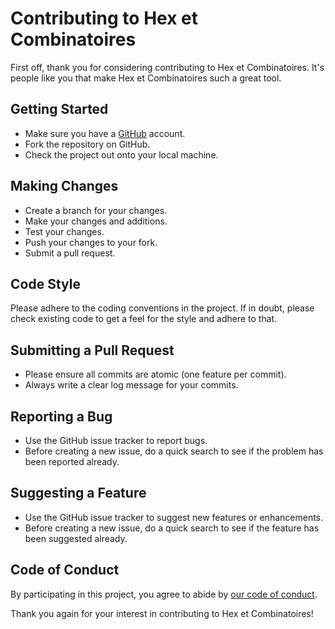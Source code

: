 # Contributing to Hex et Combinatoires

First off, thank you for considering contributing to Hex et Combinatoires. It's people like you that make Hex et Combinatoires such a great tool.

## Getting Started

- Make sure you have a [GitHub](https://github.com/) account.
- Fork the repository on GitHub.
- Check the project out onto your local machine.

## Making Changes

- Create a branch for your changes.
- Make your changes and additions.
- Test your changes.
- Push your changes to your fork.
- Submit a pull request.

## Code Style

Please adhere to the coding conventions in the project. If in doubt, please check existing code to get a feel for the style and adhere to that.

## Submitting a Pull Request

- Please ensure all commits are atomic (one feature per commit).
- Always write a clear log message for your commits.

## Reporting a Bug

- Use the GitHub issue tracker to report bugs.
- Before creating a new issue, do a quick search to see if the problem has been reported already.

## Suggesting a Feature

- Use the GitHub issue tracker to suggest new features or enhancements.
- Before creating a new issue, do a quick search to see if the feature has been suggested already.

## Code of Conduct

By participating in this project, you agree to abide by [our code of conduct](CODE_OF_CONDUCT.md).

Thank you again for your interest in contributing to Hex et Combinatoires!